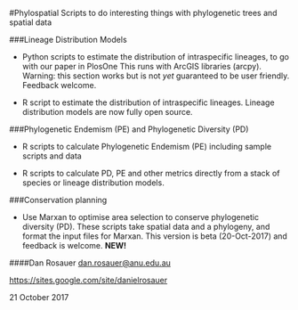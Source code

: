 #Phylospatial
Scripts to do interesting things with phylogenetic trees and spatial data

###Lineage Distribution Models
* Python scripts to estimate the distribution of intraspecific lineages, to go with our paper in PlosOne
	This runs with ArcGIS libraries (arcpy).
	Warning: this section works but is not *yet* guaranteed to be user friendly. Feedback welcome.

* R script to estimate the distribution of intraspecific lineages. Lineage distribution models are now fully open source.	

###Phylogenetic Endemism (PE) and Phylogenetic Diversity (PD)
* R scripts to calculate Phylogenetic Endemism (PE)
	including sample scripts and data

* R scripts to calculate PD, PE and other metrics directly from a stack of species or lineage distribution models.

###Conservation planning
* Use Marxan to optimise area selection to conserve phylogenetic diversity (PD).  These scripts take spatial data and a phylogeny, and format the input files for Marxan.  This version is beta (20-Oct-2017) and feedback is welcome.  **NEW!**

</p>

####Dan Rosauer
dan.rosauer@anu.edu.au</p>
https://sites.google.com/site/danielrosauer<p>

21 October 2017
